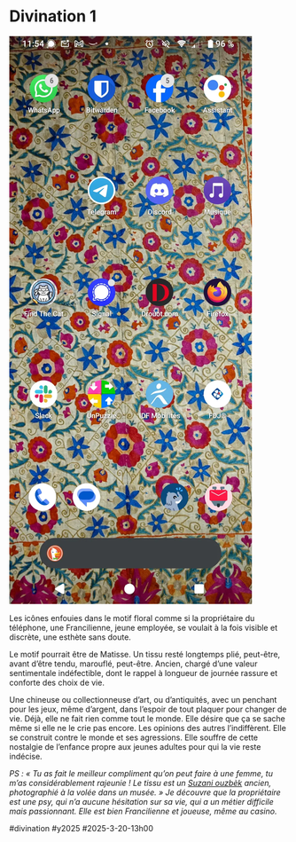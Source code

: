 # Divination 1

![phone1](_i/phone001.webp)

Les icônes enfouies dans le motif floral comme si la propriétaire du téléphone, une Francilienne, jeune employée, se voulait à la fois visible et discrète, une esthète sans doute.

Le motif pourrait être de Matisse. Un tissu resté longtemps plié, peut-être, avant d’être tendu, marouflé, peut-être. Ancien, chargé d’une valeur sentimentale indéfectible, dont le rappel à longueur de journée rassure et conforte des choix de vie.

Une chineuse ou collectionneuse d’art, ou d’antiquités, avec un penchant pour les jeux, même d’argent, dans l’espoir de tout plaquer pour changer de vie. Déjà, elle ne fait rien comme tout le monde. Elle désire que ça se sache même si elle ne le crie pas encore. Les opinions des autres l’indiffèrent. Elle se construit contre le monde et ses agressions. Elle souffre de cette nostalgie de l’enfance propre aux jeunes adultes pour qui la vie reste indécise. 

*PS : « Tu as fait le meilleur compliment qu’on peut faire à une femme, tu m’as considérablement rajeunie ! Le tissu est un [Suzani ouzbèk](https://fr.wikipedia.org/wiki/Suzani) ancien, photographié à la volée dans un musée. » Je découvre que la propriétaire est une psy, qui n’a aucune hésitation sur sa vie, qui a un métier difficile mais passionnant. Elle est bien Francilienne et joueuse, même au casino.*

#divination #y2025 #2025-3-20-13h00
